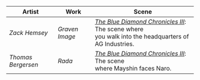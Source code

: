 |Artist|Work|Scene|
|---|---|---|
| *Zack Hemsey* | *Graven Image* | [*The Blue Diamond Chronicles III*](https://): The scene where<br/>you walk into the headquarters of AG Industries. |
| *Thomas Bergersen* | *Rada* | [*The Blue Diamond Chronicles III*](https://): The scene<br/>where Mayshin faces Naro. |


